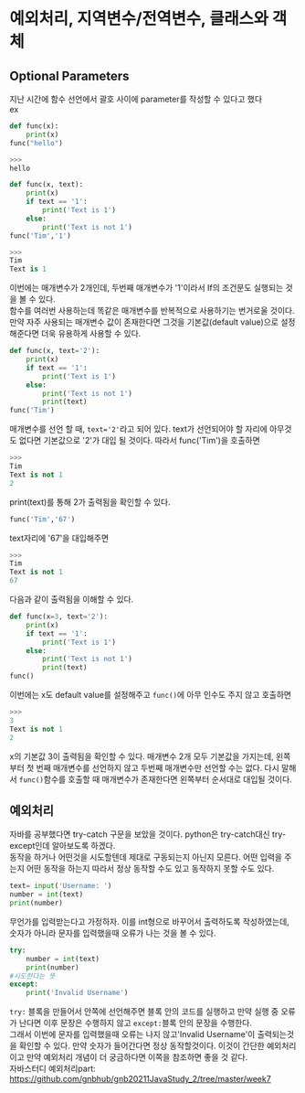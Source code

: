 # 예외처리, 지역변수/전역변수, 클래스와 객체
## Optional Parameters
지난 시간에 함수 선언에서 괄호 사이에 parameter를 작성할 수 있다고 했다
<br>ex
```python
def func(x):
    print(x)
func("hello")
```
```python
>>>
hello
```
```python
def func(x, text):
    print(x)
    if text == '1':
        print('Text is 1')
    else:
        print('Text is not 1')
func('Tim','1')
```
```python
>>>
Tim
Text is 1
```
이번에는 매개변수가 2개인데, 두번째 매개변수가 '1'이라서 If의 조건문도 실행되는 것을 볼 수 있다.
<br>함수를 여러번 사용하는데 똑같은 매개변수를 반복적으로 사용하기는 번거로울 것이다.
<br>만약 자주 사용되는 매개변수 값이 존재한다면 그것을 기본값(default value)으로 설정해준다면 더욱 유용하게 사용할 수 있다.
```python
def func(x, text='2'):
    print(x)
    if text == '1':
        print('Text is 1')
    else:
        print('Text is not 1')
        print(text)
func('Tim')
```
매개변수를 선언 할 때, `text='2'`라고 되어 있다. text가 선언되어야 할 자리에 아무것도 없다면 기본값으로 '2'가 대입 될 것이다.
따라서 func('Tim')을 호출하면
```python
>>>
Tim
Text is not 1
2
```
print(text)를 통해 2가 출력됨을 확인할 수 있다.
```python
func('Tim','67')
```
text자리에 '67'을 대입해주면
```python
>>>
Tim
Text is not 1
67
```
다음과 같이 출력됨을 이해할 수 있다.
```python
def func(x=3, text='2'):
    print(x)
    if text == '1':
        print('Text is 1')
    else:
        print('Text is not 1')
        print(text)
func()
```
이번에는 x도 default value를 설정해주고 `func()`에 아무 인수도 주지 않고 호출하면
```python
>>>
3
Text is not 1
2
```
x의 기본값 3이 출력됨을 확인할 수 있다. 매개변수 2개 모두 기본값을 가지는데, 왼쪽부터 첫 번째 매개변수를 선언하지 않고 두번째 매개변수만 선언할 수는 없다. 다시 말해서 `func()`함수를 호출할 때 매개변수가 존재한다면 왼쪽부터 순서대로 대입될 것이다.

## 예외처리
자바를 공부했다면 try-catch 구문을 보았을 것이다. python은 try-catch대신 try-except인데 알아보도록 하겠다.
<br> 동작을 하거나 어떤것을 시도할텐데 제대로 구동되는지 아닌지 모른다. 어떤 입력을 주는지 어떤 동작을 하는지 따라서 정상 동작할 수도 있고 동작하지 못할 수도 있다.
```python
text= input('Username: ')
number = int(text)
print(number)
```
무언가를 입력받는다고 가정하자. 이를 int형으로 바꾸어서 출력하도록 작성하였는데, 숫자가 아니라 문자를 입력했을때 오류가 나는 것을 볼 수 있다.
```python
try:
    number = int(text)
    print(number)
#시도한다는 뜻
except:
    print('Invalid Username')
```
`try:` 블록을 만들어서 안쪽에 선언해주면 블록 안의 코드를 실행하고 만약 실행 중 오류가 난다면 이후 문장은 수행하지 않고 `except:`블록 안의 문장을 수행한다.
<br>그래서 이번에 문자를 입력했을때 오류는 나지 않고'Invalid Username'이 출력되는것을 확인할 수 있다. 만약 숫자가 들어간다면 정상 동작할것이다.
이것이 간단한 예외처리이고 만약 예외처리 개념이 더 궁금하다면 이쪽을 참조하면 좋을 것 같다.
<br>자바스터디 예외처리part: https://github.com/gnbhub/gnb20211JavaStudy_2/tree/master/week7 
